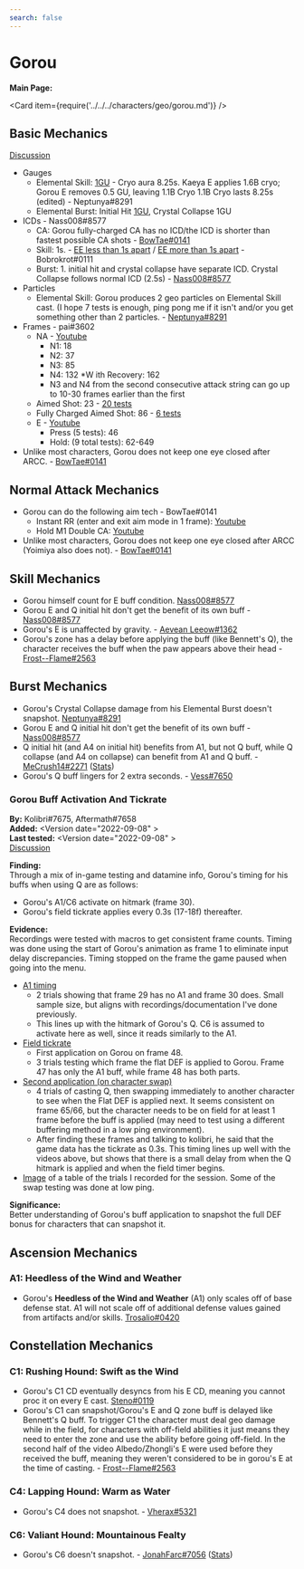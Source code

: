 ```yaml
---
search: false
---
```


# Gorou

**Main Page:**

<Card item={require('../../../characters/geo/gorou.md')} />

## Basic Mechanics

[Discussion](https://tickets.deeznuts.moe/ticket-archive/attachments_912910214699819028_923272036728573982_transcript-gorou-basic-mechanics.html)

* Gauges
  * Elemental Skill: [1GU](https://youtu.be/DJ3uSEKgkW4) - Cryo aura 8.25s. Kaeya E applies 1.6B cryo; Gorou E removes 0.5 GU, leaving 1.1B Cryo 1.1B Cryo lasts 8.25s (edited) - Neptunya\#8291
  * Elemental Burst: Initial Hit [1GU](https://youtu.be/qkBwZtagqKo), Crystal Collapse 1GU
* ICDs - Nass008\#8577
  * CA: Gorou fully-charged CA has no ICD/the ICD is shorter than fastest possible CA shots - [BowTae\#0141](https://youtu.be/NFpvCqMJiBM)
  * Skill: 1s. - [EE less than 1s apart](https://youtu.be/rBKZPjxivzM) / [EE more than 1s apart](https://youtu.be/Gj8RIKWs-Vk) - Bobrokrot\#0111
  * Burst: 1. initial hit and crystal collapse have separate ICD. Crystal Collapse follows normal ICD (2.5s) - [Nass008\#8577](https://youtu.be/oOMcBCHDC-Q)
* Particles
  * Elemental Skill: Gorou produces 2 geo particles on Elemental Skill cast. (I hope 7 tests is enough, ping pong me if it isn't and/or you get something other than 2 particles. - [Neptunya\#8291](https://youtu.be/QHq1Y_-asIw)
* Frames - pai#3602
  * NA - [Youtube](https://youtu.be/LX0cAoBaqEM)
    * N1: 18
    * N2: 37
    * N3: 85
    * N4: 132
      \*W ith Recovery: 162
    * N3 and N4 from the second consecutive attack string can go up to 10-30 frames earlier than the first
  * Aimed Shot: 23 - [20 tests](https://youtu.be/GhIAYWSY-a8)
  * Fully Charged Aimed Shot: 86 - [6 tests](https://youtu.be/xo5rOjbZ4Cs)
  * E - [Youtube](https://youtu.be/XihbafGI-Ak)
    * Press (5 tests): 46
    * Hold: (9 total tests): 62-649
* Unlike most characters, Gorou does not keep one eye closed after ARCC. - [BowTae\#0141](https://youtu.be/_yuZ4lKpdKY)

## Normal Attack Mechanics

* Gorou can do the following aim tech - BowTae\#0141
  * Instant RR (enter and exit aim mode in 1 frame): [Youtube](https://youtu.be/mXEXYo7BGUA)
  * Hold M1 Double CA: [Youtube](https://youtu.be/c2cWS7KNOeI)
* Unlike most characters, Gorou does not keep one eye closed after ARCC (Yoimiya also does not). - [BowTae\#0141](https://youtu.be/_yuZ4lKpdKY)

## Skill Mechanics

* Gorou himself count for E buff condition. [Nass008\#8577](https://youtu.be/xQGDyQXzcxc)
* Gorou E and Q initial hit don't get the benefit of its own buff - [Nass008\#8577](https://youtu.be/lHvJM0ZFG4k)
* Gorou's E is unaffected by gravity. - [Aevean Leeow\#1362](https://youtu.be/ghbP5_aQwFQ)
* Gorou's zone has a delay before applying the buff (like Bennett's Q), the character receives the buff when the paw appears above their head - [Frost--Flame\#2563](https://youtu.be/n6-GLEQXT6g)

## Burst Mechanics

* Gorou's Crystal Collapse damage from his Elemental Burst doesn't snapshot. [Neptunya\#8291](https://youtu.be/DiPTvYLHR1A)
* Gorou E and Q initial hit don't get the benefit of its own buff - [Nass008\#8577](https://youtu.be/lHvJM0ZFG4k)
* Q initial hit (and A4 on initial hit) benefits from A1, but not Q buff, while Q collapse (and A4 on collapse) can benefit from A1 and Q buff. - [MeCrush14\#2271](https://youtu.be/lHvJM0ZFG4k) ([Stats](https://imgur.com/gZjNPRF))
* Gorou's Q buff lingers for 2 extra seconds. - [Vess\#7650](https://youtu.be/rsSJH9yUrOg)

### Gorou Buff Activation And Tickrate

**By:** Kolibri\#7675, Aftermath\#7658  
**Added:** <Version date="2022-09-08" \>  
**Last tested:** <Version date="2022-09-08" \>  
[Discussion](https://tickets.deeznuts.moe/transcripts/gorou-buff-activation-and-tickrate)

**Finding:**  
Through a mix of in-game testing and datamine info, Gorou's timing for his buffs when using Q are as follows:  
* Gorou's A1/C6 activate on hitmark \(frame 30\).
* Gorou's field tickrate applies every 0.3s \(17-18f\) thereafter.
  
**Evidence:**  
Recordings were tested with macros to get consistent frame counts. Timing was done using the start of Gorou's animation as frame 1 to eliminate input delay discrepancies. Timing stopped on the frame the game paused when going into the menu.  
  
* [A1 timing](https://www.youtube.com/watch?v=wiwcqT7zfLM)
  * 2 trials showing that frame 29 has no A1 and frame 30 does. Small sample size, but aligns with recordings/documentation I've done previously.
  * This lines up with the hitmark of Gorou's Q. C6 is assumed to activate here as well, since it reads similarly to the A1.
* [Field tickrate](https://www.youtube.com/watch?v=AQi_6y37_q8)
  * First application on Gorou on frame 48.
  * 3 trials testing which frame the flat DEF is applied to Gorou. Frame 47 has only the A1 buff, while frame 48 has both parts.
* [Second application \(on character swap\)](https://www.youtube.com/watch?v=i5rgPsyXV0E)
  * 4 trials of casting Q, then swapping immediately to another character to see when the Flat DEF is applied next. It seems consistent on frame 65/66, but the character needs to be on field for at least 1 frame before the buff is applied \(may need to test using a different buffering method in a low ping environment\).
  * After finding these frames and talking to kolibri, he said that the game data has the tickrate as 0.3s. This timing lines up well with the videos above, but shows that there is a small delay from when the Q hitmark is applied and when the field timer begins.
* [Image](https://i.imgur.com/xNMj3I3.png) of a table of the trials I recorded for the session. Some of the swap testing was done at low ping.
  
**Significance:**  
Better understanding of Gorou's buff application to snapshot the full DEF bonus for characters that can snapshot it.  

## Ascension Mechanics

### A1: Heedless of the Wind and Weather

* Gorou's **Heedless of the Wind and Weather** (A1) only scales off of base defense stat. A1 will not scale off of additional defense values gained from artifacts and/or skills. [Trosalio\#0420](https://www.youtube.com/watch?v=iXI92moZFRc)

## Constellation Mechanics

### C1: Rushing Hound: Swift as the Wind

* Gorou's C1 CD eventually desyncs from his E CD, meaning you cannot proc it on every E cast. [Steno\#0119](https://imgur.com/a/yXHcZnm)
* Gorou's C1 can snapshot/Gorou's E and Q zone buff is delayed like Bennett's Q buff. To trigger C1 the character must deal geo damage while in the field, for characters with off-field abilities it just means they need to enter the zone and use the ability before going off-field.
  In the second half of the video Albedo/Zhongli's E were used before they received the buff, meaning they weren't considered to be in gorou's E at the time of casting. - [Frost--Flame\#2563](https://youtu.be/O-HGSNkj478)

### C4: Lapping Hound: Warm as Water

* Gorou's C4 does not snapshot. - [Vherax\#5321](https://youtu.be/F-iLJL_9yQk)

### C6: Valiant Hound: Mountainous Fealty

* Gorou's C6 doesn't snapshot. - [JonahFarc\#7056](https://tcl-backup.s3.filebase.com/evidence/characters/geo/gorou.md/discord/attachments_912910214699819028_921103967428182076_2021-12-16_12-09-26.mp4) ([Stats](https://tcl-backup.s3.filebase.com/evidence/characters/geo/gorou.md/discord/attachments_912910214699819028_921103969521115136_unknown.png))
